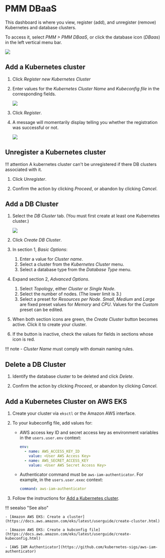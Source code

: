 # PMM DBaaS

This dashboard is where you view, register (add), and unregister (remove) Kubernetes and database clusters.

To access it, select *PMM > PMM DBaaS*, or click the database icon (*DBaas*) in the left vertical menu bar.

![](../_images/PMM_DBaaS_Kubernetes_Cluster_Panel.jpg)

## Add a Kubernetes cluster

1. Click *Register new Kubernetes Cluster*

2. Enter values for the *Kubernetes Cluster Name* and *Kubeconfig file* in the corresponding fields.

    ![](../_images/PMM_DBaaS_Kubernetes_Cluster_Details.jpg)

3. Click *Register*.

4. A message will momentarily display telling you whether the registration was successful or not.

    ![](../_images/PMM_DBaaS_Kubernetes_Cluster_Added.jpg)

## Unregister a Kubernetes cluster

!!! attention
    A kubernetes cluster can't be unregistered if there DB clusters associated with it.

1. Click *Unregister*.

2. Confirm the action by clicking *Proceed*, or abandon by clicking *Cancel*.

## Add a DB Cluster

1. Select the *DB Cluster* tab. (You must first create at least one Kubernetes cluster.)

    ![](../_images/PMM_DBaaS_DB_Cluster_Panel.jpg)

2. Click *Create DB Cluster*.

3. In section 1, *Basic Options*:

    1. Enter a value for *Cluster name*.
    2. Select a cluster from the *Kubernetes Cluster* menu.
    3. Select a database type from the *Database Type* menu.

4. Expand section 2, *Advanced Options*.

    1. Select *Topology*, either *Cluster* or *Single Node*.
    2. Select the number of nodes. (The lower limit is 3.)
    3. Select a preset for *Resources per Node*. *Small*, *Medium* and *Large* are fixed preset values for *Memory* and *CPU*. Values for the *Custom* preset can be edited.

5. When both section icons are green, the *Create Cluster* button becomes active. Click it to create your cluster.

6. If the button is inactive, check the values for fields in sections whose icon is red.

!!! note
    - *Cluster Name* must comply with domain naming rules.

## Delete a DB Cluster

1. Identify the database cluster to be deleted and click *Delete*.

2. Confirm the action by clicking *Proceed*, or abandon by clicking *Cancel*.

## Add a Kubernetes Cluster on AWS EKS

1. Create your cluster via `eksctl` or the Amazon AWS interface.

2. To your kubeconfig file, add values for:

    - AWS access key ID and secret access key as environment variables in the `users.user.env` context:

        ```yml
        env:
          - name: AWS_ACCESS_KEY_ID
            value: <User AWS Access Key>
          - name: AWS_SECRET_ACCESS_KEY
            value: <User AWS Secret Access Key>
        ```

     - Authenticator command must be `aws-iam-authenticator`. For example, in the `users.user.exec` context:

        ```yml
        command: aws-iam-authenticator
        ```

3. Follow the instructions for [Add a Kubernetes cluster](#add-a-kubernetes-cluster).

!!! seealso "See also"

    - [Amazon AWS EKS: Create a cluster](https://docs.aws.amazon.com/eks/latest/userguide/create-cluster.html)

    - [Amazon AWS EKS: Create a kubconfig file](https://docs.aws.amazon.com/eks/latest/userguide/create-kubeconfig.html)

    - [AWS IAM Authenticator](https://github.com/kubernetes-sigs/aws-iam-authenticator)
